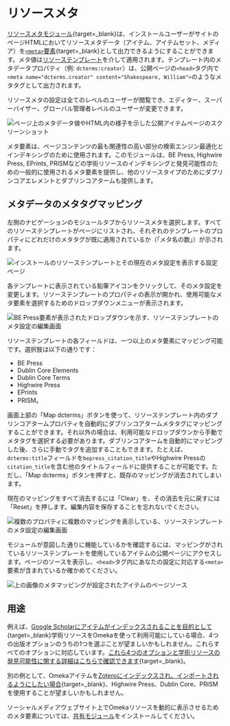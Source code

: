 # リソースメタ

[リソースメタモジュール](https://omeka.org/s/modules/ResourceMeta/){target=_blank}は、インストールユーザーがサイトのページHTMLにおいてリソースメタデータ（アイテム、アイテムセット、メディア）を[`<meta>`要素](https://www.w3schools.com/tags/tag_meta.asp){target=_blank}として出力できるようにすることができます。メタ値は[リソーステンプレート](../content/resource-template.md)を介して適用されます。テンプレート内のメタデータプロパティ（例: `dcterms:creator`）は、公開ページの`<head>`タグ内で`<meta name="dcterms.creator" content="Shakespeare, William">`のようなメタタグとして出力されます。

リソースメタの設定は全てのレベルのユーザーが閲覧でき、エディター、スーパーバイザー、グローバル管理者レベルのユーザーが変更できます。

![ページ上のメタデータ値やHTML内の様子を示した公開アイテムページのスクリーンショット](modulesfiles/resourcemeta.png)

メタ要素は、ページコンテンツの最も関連性の高い部分の検索エンジン最適化とインデキシングのために使用されます。このモジュールは、BE Press, Highwire Press, EPrints, PRISMなどの学術リソースのインデキシングと発見可能性のための一般的に使用されるメタ要素を提供し、他のリソースタイプのためにダブリンコアエレメントとダブリンコアタームも提供します。

## メタデータのメタタグマッピング

左側のナビゲーションのモジュールタブからリソースメタを選択します。すべてのリソーステンプレートがページにリストされ、それぞれのテンプレートのプロパティにどれだけのメタタグが既に適用されているか（「メタ名の数」）が示されます。

![インストールのリソーステンプレートとその現在のメタ設定を表示する設定ページ](modulesfiles/resourcemeta_homepage.png)

各テンプレートに表示されている鉛筆アイコンをクリックして、そのメタ設定を変更します。リソーステンプレートのプロパティの表示が開かれ、使用可能なメタ要素を選択するためのドロップダウンメニューが表示されます。

![BE Press要素が表示されたドロップダウンを示す、リソーステンプレートのメタ設定の編集画面](modulesfiles/resourcemeta_edit1.png)

リソーステンプレートの各フィールドは、一つ以上のメタ要素にマッピング可能です。選択肢は以下の通りです：

- BE Press
- Dublin Core Elements
- Dublin Core Terms
- Highwire Press
- EPrints
- PRISM。

画面上部の「Map dcterms」ボタンを使って、リソーステンプレート内のダブリンコアタームプロパティを自動的にダブリンコアタームメタタグにマッピングすることができます。それ以外の場合は、利用可能なドロップダウンから手動でメタタグを選択する必要があります。ダブリンコアタームを自動的にマッピングした後、さらに手動でタグを追加することもできます。たとえば、`dcterms:title`フィールドを`bepress_citation_title`やHighwire Pressの`citation_title`を含む他のタイトルフィールドに提供することが可能です。ただし、「Map dcterms」ボタンを押すと、既存のマッピングが消去されてしまいます。

現在のマッピングをすべて消去するには「Clear」を、その消去を元に戻すには「Reset」を押します。編集内容を保存することを忘れないでください。

![複数のプロパティに複数のマッピングを表示している、リソーステンプレートのメタ設定の編集画面](modulesfiles/resourcemeta_edit2.png)

モジュールが意図した通りに機能しているかを確認するには、マッピングがされているリソーステンプレートを使用しているアイテムの公開ページにアクセスします。ページのソースを表示し、`<head>`タグ内にあなたの設定に対応する`<meta>`要素が含まれているか確かめてください。

![上の画像のメタマッピングが設定されたアイテムのページソース](modulesfiles/resourcemeta_public.png)

## 用途

例えば、[Google Scholarにアイテムがインデックスされることを目的として](https://scholar.google.com/intl/en/scholar/inclusion.html#indexing){target=_blank}学術リソースをOmekaを使って利用可能にしている場合、4つの出版オプションのうちの1つを選ぶことが望ましいかもしれません。これらすべてのオプションに対応しています。[これら4つのオプションと学術リソースの発見可能性に関する詳細はこちらで確認できます](http://div.div1.com.au/div-thoughts/div-commentaries/66-div-commentary-metadata){target=_blank}。

別の例として、Omekaアイテムを[Zoteroにインデックスされ、インポートされるようにしたい場合](https://zotero-manual.github.io/adding-items/#generic-translators){target=_blank}、Highwire Press、Dublin Core、PRISMを使用することが望ましいかもしれません。

ソーシャルメディアウェブサイト上でOmekaリソースを動的に表示させるためのメタ要素については、[共有モジュール](sharing.md)をインストールしてください。
```
